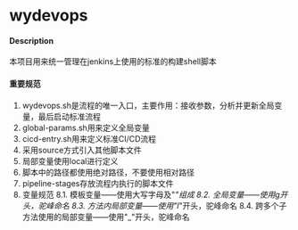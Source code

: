 # wydevops

#### Description
本项目用来统一管理在jenkins上使用的标准的构建shell脚本

#### 重要规范
1. wydevops.sh是流程的唯一入口，主要作用：接收参数，分析并更新全局变量，最后启动标准流程
2. global-params.sh用来定义全局变量
3. cicd-entry.sh用来定义标准CI/CD流程
4. 采用source方式引入其他脚本文件
5. 局部变量使用local进行定义
6. 脚本中的路径都使用绝对路径，不要使用相对路径
7. pipeline-stages存放流程内执行的脚本文件
8. 变量规范
8.1. 模板变量——使用大写字母及"_"组成
8.2. 全局变量——使用g开头，驼峰命名
8.3. 方法内局部变量——使用"l_"开头，驼峰命名
8.4. 跨多个子方法使用的局部变量——使用"_"开头，驼峰命名

